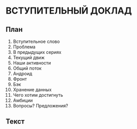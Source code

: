 # ВСТУПИТЕЛЬНЫЙ ДОКЛАД

## План
1. Вступительное слово
2. Проблема
3. В предыдущих сериях
4. Текущий движ
5. Наши активности
6. Общий поток
7. Андроид
8. Фронт
9. Бэк
10. Хранение данных
11. Чего хотим достигнуть
12. Амбиции
13. Вопросы? Предложения? 

## Текст 